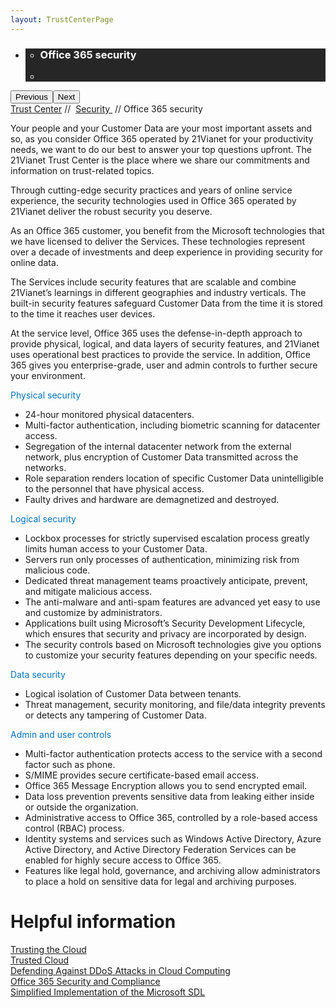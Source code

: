 ```yaml
---
layout: TrustCenterPage
---
```

<div class="row-fluid">
   <div class="span">
      <div>
         <div id="HeroWrapper" data-cols="1" data-view1="1" data-view2="1" data-view3="1" data-view4="1" class="row-fluid wider hero grid-container">
            <div class="span bp0-col-1-1 bp1-col-1-1 bp2-col-1-1 bp3-col-1-1">
               <div bi:type="slideshow" class="slideshow slideshow-hero hero" xmlns:bi="urn:schemas-microsoft-com:mscom:bi">
                  <ul bi:type="list" class="slides">
                     <li id="slide-1" bi:index="0" selectBi="">
                        <div class="heroitem light-foreground" bi:type="heroitem">
                           <div class="media" bi:parenttitle="t1">
                              <a href="" bi:track="False" bi:titleflag="t1" bi:index="0">
                                 <div data-picture="" data-alt="You are in control of your data" data-disable-swap-below="">
                                    <div data-src="https://c.s-microsoft.com/en-us/CMSImages/MS_TrustCenter_Privacy_Header.jpg?version=dc9c5b9b-c334-7922-892a-15c2cd65053d"></div>
                                    <noscript></noscript>
                                 </div>
                              </a>
                           </div>
                           <div class="text" bi:type="cta">
                              <div class="text-container">
                                 <div class="box" style="background: rgba(0,0,0,.85); color: #FFFFFF;">
                                    <ul bi:type="list" class="headerCaption subpageHeaderCaption">
                                       <li class="box-title">
                                          <h3 class="box-title" bi:type="title" bi:title="t1" style="color: #FFFFFF;">Office 365 security</h3>
                                       </li>
                                       <li class="box-actions box-description"><a target="_self" class="mscom-link" href=""></a></li>
                                    </ul>
                                 </div>
                              </div>
                           </div>
                        </div>
                     </li>
                  </ul>
                  <div class="navigation international" bi:track="false">
                     <div class="grid-container settop" data-title-text="Go To Slide "></div>
                  </div>
                  <div class="prev-next" bi:track="false"><button class="prev"><span class="icon-left" aria-hidden="true"></span><span class="screen-reader-text">Previous</span></button><button class="next"><span class="icon-right" aria-hidden="true"></span><span class="screen-reader-text">Next</span></button></div>
                  <div id="play-pause" class="play-pause" style="display:none">
                     <div class="pause"><button id="pauseButton" class="pause_button"><span class="icon-pause" aria-hidden="true"></span><span class="screen-reader-text">Pause</span></button></div>
                     <div class="play"><button id="playButton" class="play_button"><span class="icon-play" aria-hidden="true"></span><span class="screen-reader-text">Play</span></button></div>
                  </div>
               </div>
            </div>
         </div>
         <div id="BreadcrumbWrapper" data-cols="1" data-view1="1" data-view2="1" data-view3="1" data-view4="1" class="row-fluid grid-container mscom-grid-container breadcrumbs">
            <div class="span bp0-col-1-1 bp1-col-1-1 bp2-col-1-1 bp3-col-1-1"><a target="_self" class="mscom-link" href="../default.html">Trust Center</a> // 
               <a target="_self" class="mscom-link" href="../security/default.html">Security </a> // Office 365 security
            </div>
         </div>
         <div id="ContentWrapper" data-cols="2" data-view1="1" data-view2="2" data-view3="2" data-view4="2" class="row-fluid subpageBody">
            <div class="span bp0-col-1-1 bp2-col-2-1 bp3-col-2-1 bp1-col-2-2">
               <p>Your people and your Customer Data are your most important assets and so, as you consider Office 365 operated by 21Vianet for your productivity needs, we want to do our best to answer your top questions upfront. The 21Vianet Trust Center is the place where we share our commitments and information on trust-related topics.
               </p>
               <p>Through cutting-edge security practices and years of online service experience, the security technologies used in Office 365 operated by 21Vianet deliver the robust security you deserve.</p>
               <p>As an Office 365 customer, you benefit from the Microsoft technologies that we have licensed to deliver the Services.  These technologies represent over a decade of investments and deep experience in providing security for online data.</p>
               <p>The Services include security features that are scalable and combine 21Vianet’s learnings in different geographies and industry verticals.  The built-in security features safeguard Customer Data from the time it is stored to the time it reaches user devices.</p>
               <p>At the service level, Office 365 uses the defense-in-depth approach to provide physical, logical, and data layers of security features, and 21Vianet uses operational best practices to provide the service. In addition, Office 365 gives you enterprise-grade, user and admin controls to further secure your environment.</p>
               <label style="color:rgb(0,115,198)">Physical security</label>
               <ul>
                  <li>24-hour monitored physical datacenters.</li> 
                  <li>Multi-factor authentication, including biometric scanning for datacenter access.</li> 
                  <li>Segregation of the internal datacenter network from the external network, plus encryption of Customer Data transmitted across the networks.</li> 
                  <li>Role separation renders location of specific Customer Data unintelligible to the personnel that have physical access.</li> 
                  <li>Faulty drives and hardware are demagnetized and destroyed.</li> 
               </ul>
               <label style="color:rgb(0,115,198)">Logical security</label>
               <ul>
                  <li>Lockbox processes for strictly supervised escalation process greatly limits human access to your Customer Data. </li>
                  <li>Servers run only processes of authentication, minimizing risk from malicious code.</li>
                  <li>Dedicated threat management teams proactively anticipate, prevent, and mitigate malicious access.</li>
                  <li>The anti-malware and anti-spam features are advanced yet easy to use and customize by administrators.</li>
                  <li>Applications built using Microsoft’s Security Development Lifecycle, which ensures that security and privacy are incorporated by design.   </li>
                  <li>The security controls based on Microsoft technologies give you options to customize your security features depending on your specific needs.</li>
               </ul>
               <label style="color:rgb(0,115,198)">Data security</label>
               <ul>
                  <li>Logical isolation of Customer Data between tenants.</li>
                  <li>Threat management, security monitoring, and file/data integrity prevents or detects any tampering of Customer Data.</li>
               </ul>
               <label style="color:rgb(0,115,198)">Admin and user controls</label>
               <ul>
                  <li>Multi-factor authentication protects access to the service with a second factor such as phone.</li>
                  <li>S/MIME provides secure certificate-based email access.</li>
                  <li>Office 365 Message Encryption allows you to send encrypted email.</li>
                  <li>Data loss prevention prevents sensitive data from leaking either inside or outside the organization.  </li>
                  <li>Administrative access to Office 365, controlled by a role-based access control (RBAC) process. </li>
                  <li>Identity systems and services such as Windows Active Directory, Azure Active Directory, and Active Directory Federation Services can be enabled for highly secure access to Office 365.</li>
                  <li>Features like legal hold, governance, and archiving allow administrators to place a hold on sensitive data for legal and archiving purposes.</li>
               </ul>
              </div> 
            <div class="span bp0-col-1-1 bp2-col-2-1 bp3-col-2-1 bp1-col-2-2 bp0-clear bp1-clear">
               <div id="SideBarWrapper" data-cols="1" data-view1="1" data-view2="1" data-view3="1" data-view4="1" class="row-fluid">
                  <div id="HelpfulInformation" class="span bp0-col-1-1 bp1-col-1-1 bp2-col-1-1 bp3-col-1-1">
                     <h1>Helpful information</h1>
					 <label><a target="_self" class="mscom-link" href="wacndevelop.blob.core.chinacloudapi.cn/marketing-resource/documents/Trusting_the_Cloud.pdf">Trusting the Cloud</a></label><br/>
					 <label><a target="_self" class="mscom-link" href="wacndevelop.blob.core.chinacloudapi.cn/marketing-resource/documents/Trusted-Cloud.pdf">Trusted Cloud</a></label><br/>					
					 <label><a target="_self" class="mscom-link" href="wacndevelop.blob.core.chinacloudapi.cn/marketing-resource/documents/Defending_Against_DDoS_Attacks_in_Cloud_Computing.pdf">Defending Against DDoS Attacks in Cloud Computing</a></label><br/>
                     <label><a target="_self" class="mscom-link" href="../../file/Office-365-Security-and-Compliance-CN.pdf">Office 365 Security and Compliance  </a></label><br/>
                     <label><a target="_self" class="mscom-link" href="../../file/Microsoft SDL 的简化实施.pdf ">Simplified Implementation of the Microsoft SDL</a></label><br/>
                  </div>
               </div>
            </div>
         </div>
      </div>
   </div>
</div>
<div class="row-fluid" data-view4="1" data-view3="1" data-view2="1" data-view1="1" data-cols="1">
   <div class="span bp0-col-1-1 bp1-col-1-1 bp2-col-1-1 bp3-col-1-1"></div>
</div>

